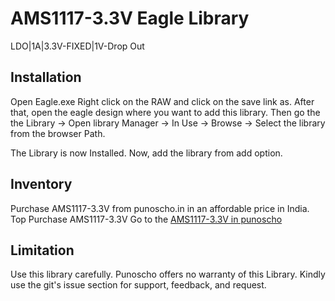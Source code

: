 # AMS1117-3.3V Eagle Library

LDO|1A|3.3V-FIXED|1V-Drop Out

## Installation

Open Eagle.exe
Right click on the RAW and click on the save link as. After that, open the eagle design where you want to add this library.  Then go the the Library -> Open library Manager -> In Use -> Browse -> Select the library from the browser Path.

The Library is now Installed. Now, add the library from add option. 

## Inventory

Purchase AMS1117-3.3V from punoscho.in in an affordable price in India. Top Purchase AMS1117-3.3V
Go to the [AMS1117-3.3V in punoscho](https://punoscho.in/product/ams1117-3v3-1a-ldo/)

## Limitation
Use this library carefully. Punoscho offers no warranty of this Library. Kindly use the git's issue section for support, feedback, and request.